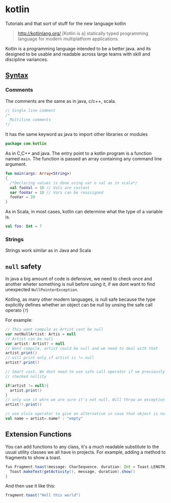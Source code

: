 # kotlin
Tutorials and that sort of stuff for the new language kotlin


> http://kotlinlang.org/
[Kotlin is a] statically typed programming language for modern multiplatform applications.

Kotlin is a programming language intended to be a better java. and its designed to be
usable and readable across large teams with skill and discipline variances.



## [Syntax](https://learnxinyminutes.com/docs/kotlin/)


### Comments
The comments are the same as in java, c/c++, scala.
```kotlin
// Single line comment
/*
  Multiline comments
*/
```

It has the same keyword as java to import other libraries or modules
```kotlin
package com.kotlin
```

As in C,C++ and java. The entry point to a kotlin program is a function named
`main`. The function is passed an array containing any command line argument.

```kotlin
fun main(args: Array<String>)
{
  /*Declaring values is done using var o val as in scala*/
  val fooVal = 10 // Vals are costant
  var fooVar = 10 // Vars can be reassigned
  fooVar = 20
}
```

As in Scala, in most cases, kotlin can determine what the type of a variable is.
```kotlin
val foo: Int = 7
```

### Strings

Strings work similar as in Java and Scala



## `null` safety

In java a big amount of code is defensive, we need to check once and another wheter
something is null before using it, if we dont want to find unexpected `NullPointerException`.

Kotling, as many other modern languages, is null safe because the type explicitly
defines whether an object can be null by unsing the safe call operato (`?`)


For example:
```scala
// This wont compile as Artist cant be null
var notNullArtist: Artis = null
// Artist can be null
var artist: Artist? = null
// Wont compile, artist could be null and we need to deal with that
artist.print()
// will print only if artist is != null
artist?.print()

// Smart cast. We dont need to use safe call operator if we previously
// checked nullity

if(artist != null){
  artist.print()
}
// only use it whrn we are sure it's not null. Will throw an exception otherwise
artist!!.print()

// use elvis operator to give an alternative in case that object is null.
val name = artist=.name? : "empty"
```


## Extension Functions

You can add functions to any class, it's a much readable substitute to the usual
utility classes we all have in projects. For example, adding a method to fragments
to show a toast.

```scala
fun Fragment.toast(message: CharSequence, duration: Int = Toast.LENGTH_SHORT){
  Toast.makeText(getActivity(), message, duration).show()
}
```

And then use it like this:

```scala
fragment.toast("Hell this world")
```
